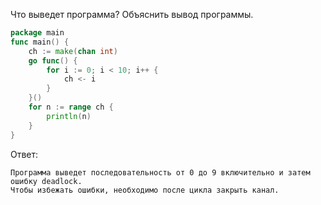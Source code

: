 
Что выведет программа? Объяснить вывод программы.

```go
package main
func main() {
	ch := make(chan int)
	go func() {
		for i := 0; i < 10; i++ {
			ch <- i
		}
	}()
	for n := range ch {
		println(n)
	}
}
```

Ответ:
```
Программа выведет последовательность от 0 до 9 включительно и затем ошибку deadlock.
Чтобы избежать ошибки, необходимо после цикла закрыть канал.
```